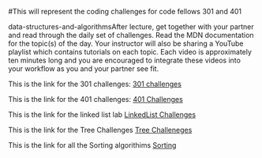 #This will represent the coding challenges for code fellows 301 and 401 



data-structures-and-algorithmsAfter lecture, get together with your partner and read through the daily set of challenges. Read the MDN documentation for the topic(s) of the day. Your instructor will also be sharing a YouTube playlist which contains tutorials on each topic. Each video is approximately ten minutes long and you are encouraged to integrate these videos into your workflow as you and your partner see fit.

This is the link for the 301 challenges: [301 challenges](https://github.com/FabianB14/data-structures-and-algorithms/tree/master/code-challenges " 301 Challenges")

This is the link for the 401 challenges: [401 Challenges](https://github.com/FabianB14/data-structures-and-algorithms/tree/master/code401challenges)

This is the link for the linked list lab [LinkedList Challenges](https://github.com/FabianB14/data-structures-and-algorithms/blob/master/data-structures-and-algorithms/linked_list/README.md)

This is the link for the Tree Challenges [Tree Challeneges](https://github.com/FabianB14/data-structures-and-algorithms/blob/master/data-structures-and-algorithms/linked_list/README.md)

This is the link for all the Sorting algorithims  [Sorting](https://github.com/FabianB14/data-structures-and-algorithms/blob/master/code401challenges/src/README.md)
